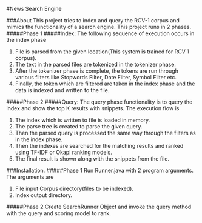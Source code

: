 #News Search Engine

###About
This project tries to index and query the RCV-1 corpus and mimics the functionality of a search engine. This project runs in 2 phases.
#####Phase 1
#####Index:
The following sequence of execution occurs in the index phase
1. File is parsed from the given location(This system is trained for RCV 1 corpus).
2. The text in the parsed files are tokenized in the tokenizer phase.
3. After the tokenizer phase is complete, the tokens are run through various filters like Stopwords Filter, Date Filter, Symbol Filter etc.
4. Finally, the token which are filtered are taken in the index phase and the data is indexed and written to the file.

#####Phase 2
#####Query:
The query phase functionality is to query the index and show the top K results with snippets. The execution flow is
1. The index which is written to file is loaded in memory.
2. The parse tree is created to parse the given query.
3. Then the parsed query is processed the same way through the filters as in the index phase.
4. Then the indexes are searched for the matching results and ranked using TF-IDF or Okapi ranking models.
5. The final result is shown along with the snippets from the file.

###Installation.
#####Phase 1
Run Runner.java with 2 program arguments.
The arguments are
1. File input Corpus directory(files to be indexed).
2. Index output directory.

#####Phase 2
Create SearchRunner Object and invoke the query method with the query and scoring model to rank.
